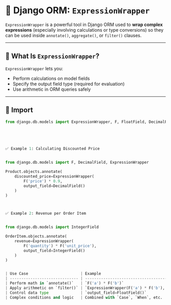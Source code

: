 # 🧮 Django ORM: `ExpressionWrapper`

`ExpressionWrapper` is a powerful tool in Django ORM used to **wrap complex expressions** (especially involving calculations or type conversions) so they can be used inside `annotate()`, `aggregate()`, or `filter()` clauses.

---

## 🚀 What Is `ExpressionWrapper`?

`ExpressionWrapper` lets you:

- Perform calculations on model fields
- Specify the output field type (required for evaluation)
- Use arithmetic in ORM queries safely

---

## 🧾 Import

```python
from django.db.models import ExpressionWrapper, F, FloatField, DecimalField





✅ Example 1: Calculating Discounted Price


from django.db.models import F, DecimalField, ExpressionWrapper

Product.objects.annotate(
    discounted_price=ExpressionWrapper(
        F('price') * 0.9,
        output_field=DecimalField()
    )
)



✅ Example 2: Revenue per Order Item


from django.db.models import IntegerField

OrderItem.objects.annotate(
    revenue=ExpressionWrapper(
        F('quantity') * F('unit_price'),
        output_field=IntegerField()
    )
)


| Use Case                       | Example                                                |
| ------------------------------ | ------------------------------------------------------ |
| Perform math in `annotate()`   | `F('a') * F('b')`                                      |
| Apply arithmetic on `filter()` | `ExpressionWrapper(F('a') * F('b'), output_field=...)` |
| Control data type              | `output_field=FloatField()`                            |
| Complex conditions and logic   | Combined with `Case`, `When`, etc.                     |
